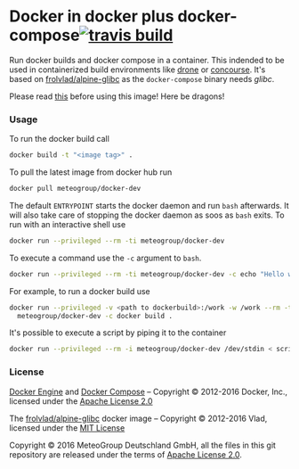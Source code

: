 
Docker in docker plus docker-compose[![travis build](https://travis-ci.org/MeteoGroup/docker-dev.svg)](https://travis-ci.org/MeteoGroup/docker-dev)
====================================

Run docker builds and docker compose in a container. This indended to be used
in containerized build environments like [drone](https://github.com/drone/drone)
or [concourse](http://concourse.ci). It's based on
[frolvlad/alpine-glibc](https://hub.docker.com/r/frolvlad/alpine-glibc/) as the
`docker-compose` binary needs _glibc_.

Please read
[this](https://jpetazzo.github.io/2015/09/03/do-not-use-docker-in-docker-for-ci/)
before using this image! Here be dragons!

### Usage

To run the docker build call

```bash
docker build -t "<image tag>" .
```

To pull the latest image from docker hub run

```bash
docker pull meteogroup/docker-dev
```

The default `ENTRYPOINT` starts the docker daemon and run `bash` afterwards. It
will also take care of stopping the docker daemon as soos as `bash` exits. To run
with an interactive shell use

```bash
docker run --privileged --rm -ti meteogroup/docker-dev
```

To execute a command use the `-c` argument to `bash`.

```bash
docker run --privileged --rm -ti meteogroup/docker-dev -c echo "Hello world!"
```

For example, to run a docker build use

```bash
docker run --privileged -v <path to dockerbuild>:/work -w /work --rm -ti \
  meteogroup/docker-dev -c docker build .
```

It's possible to execute a script by piping it to the container

```bash
docker run --privileged --rm -i meteogroup/docker-dev /dev/stdin < script.sh
```


### License

[Docker Engine](https://www.docker.com/products/docker-engine) and
[Docker Compose](https://www.docker.com/products/docker-compose)
– Copyright © 2012-2016 Docker, Inc., licensed under the
[Apache License 2.0](http://www.apache.org/licenses/LICENSE-2.0)

The [frolvlad/alpine-glibc](https://hub.docker.com/r/frolvlad/alpine-glibc/)
docker image – Copyright © 2012-2016 Vlad, licensed under the
[MIT License](https://opensource.org/licenses/MIT)

Copyright © 2016 MeteoGroup Deutschland GmbH,
all the files in this git repository are released under the terms of
[Apache License 2.0](http://www.apache.org/licenses/LICENSE-2.0).
